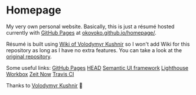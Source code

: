 # Homepage
My very own personal website. Basically, this is just a résumé hosted currently with [GitHub Pages](https://pages.github.com/) at [okovoko.github.io/homepage/](https://okovoko.github.io/homepage/).

Résumé is built using [Wiki of Volodymyr Kushnir](https://github.com/volodymyr-kushnir/volodymyrkushnir.com.wiki.git) so I won't add Wiki for this repository as long as I have no extra features. You can take a look at the [original repository](https://github.com/volodymyr-kushnir/volodymyrkushnir.com).

Some useful links:
[GitHub Pages](https://pages.github.com/)
[HEAD](https://github.com/joshbuchea/HEAD)
[Semantic UI framework](https://github.com/Semantic-Org/Semantic-UI)
[Lighthouse](https://developers.google.com/web/tools/lighthouse/)
[Workbox](https://github.com/GoogleChrome/workbox)
[Zeit Now](https://zeit.co/now)
[Travis CI](https://travis-ci.org/)

Thanks to [Volodymyr Kushnir](https://github.com/volodymyr-kushnir) :star2:
